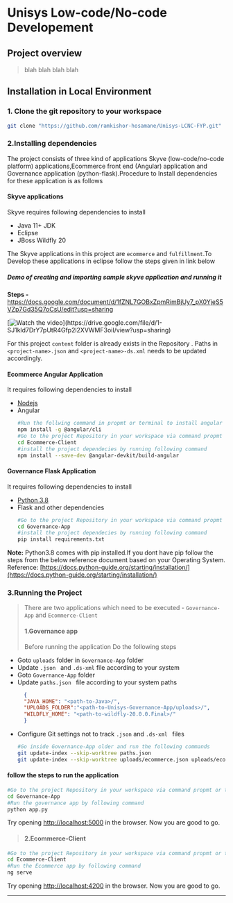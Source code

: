 # Unisys Low-code/No-code Developement

## Project overview
> blah blah blah blah 

## Installation in Local Environment
> 

### 1. Clone the git repository to your workspace
```bash
git clone "https://github.com/ramkishor-hosamane/Unisys-LCNC-FYP.git"

```

### 2.Installing  dependencies
The project consists of three kind of applications Skyve (low-code/no-code platform) applications,Ecommerce front end (Angular) application and Governance application (python-flask).Procedure to Install dependencies for these application is as follows 

#### Skyve applications
Skyve requires following dependencies to install
* Java 11+ JDK
* Eclipse
* JBoss Wildfly 20

The Skyve applications in this project are ```ecommerce``` and ```fulfillment```.To Develop these applications in eclipse follow the steps given in link below
##### Demo of creating and  importing sample skyve application and running it 


**Steps -** https://docs.google.com/document/d/1fZNL7GOBxZpmRimBjUy7_pX0YjeS5VZp7Gd35Q7oCsU/edit?usp=sharing

[![Watch the video](https://drive.google.com/thumbnail?id=1WQ6hGfcs2DjtUU7qOo-FeF2YxlZ9gRZ_)](https://drive.google.com/file/d/1-SJ1kld7DrY7pUtR4Gfp2l2XVWMF3oiI/view?usp=sharing)

For this project ```content``` folder is already exists in the Repository . Paths in ```<project-name>.json``` and 
```<project-name>-ds.xml``` needs to be updated accordingly.

#### Ecommerce Angular Application 
It requires following dependencies to install
* [Nodejs](https://nodejs.org/en/)
* Angular
    ```bash
    #Run the follwing command in propmt or terminal to install angular
    npm install -g @angular/cli
    #Go to the project Repository in your workspace via command propmt or terminal 
    cd Ecommerce-Client
    #install the project dependecies by running following command
    npm install --save-dev @angular-devkit/build-angular
    ```

#### Governance Flask  Application 
It requires following dependencies to install
* [Python 3.8](https://www.python.org/downloads/)
* Flask and other dependencies
    ```bash
    #Go to the project Repository in your workspace via command propmt or terminal 
    cd Governance-App
    #install the project dependecies by running following command
    pip install requirements.txt
    ```


**Note:** Python3.8 comes with pip installed.If you dont have pip follow the steps from the below reference document based on your Operating System.
Reference: [https://docs.python-guide.org/starting/installation/](https://docs.python-guide.org/starting/installation/)


### 3.Running the Project
> There are two applications which need to be executed - ```Governance-App``` and ```Ecommerce-Client```
> #### 1.Governance app
> Before running the application Do the following steps 

* Goto ```uploads``` folder in ```Governance-App``` folder
* Update ```.json ``` and ```.ds-xml``` file according to your system
* Goto ```Governance-App``` folder
* Update ```paths.json ``` file according to your system paths
  ```json
    {
    "JAVA_HOME": "<path-to-Java>/",
    "UPLOADS_FOLDER":"<path-to-Unisys-Governance-App/uploads>/",
    "WILDFLY_HOME": "<path-to-wildfly-20.0.0.Final>/"
    }
  ```
* Configure Git settings not to track ```.json``` and  ```.ds-xml ``` files 
  ```bash
  #Go inside Governance-App older and run the following commands
  git update-index --skip-worktree paths.json 
  git update-index --skip-worktree uploads/ecommerce.json uploads/ecommerce-ds.xml uploads/fulfillment-ds.xml uploads/fulfillment.json
  ```

#### follow the steps to run the application 
```bash
#Go to the project Repository in your workspace via command propmt or terminal 
cd Governance-App
#Run the governance app by following command
python app.py
```
Try opening [http://localhost:5000](http://localhost:5000) in the browser.
Now you are good to go.

> #### 2.Ecommerce-Client

```bash
#Go to the project Repository in your workspace via command propmt or terminal 
cd Ecommerce-Client
#Run the Ecommerce app by following command
ng serve
```
Try opening [http://localhost:4200](http://localhost:4200) in the browser.
Now you are good to go.


----


